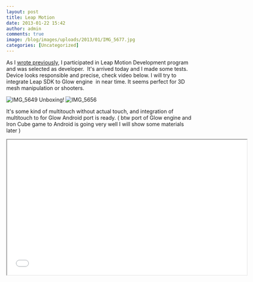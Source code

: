 ```yaml
---
layout: post
title: Leap Motion
date: 2013-01-22 15:42
author: admin
comments: true
image: /blog/images/uploads/2013/01/IMG_5677.jpg
categories: [Uncategorized]
---
```


As I <a href="http://glow3d.com/blog/2012/12/23/leap-motion/">wrote previously</a>, I participated in Leap Motion Development program and was selected as developer.  It's arrived today and I made some tests. Device looks responsible and precise, check video below. I will try to integrate Leap SDK to Glow engine  in near time. It seems perfect for 3D mesh manipulation or shooters.

<img class="image featured" alt="IMG_5649" src="/blog/images/uploads/2013/01/IMG_5649.jpg"/>
Unboxing!

<img class="image featured" alt="IMG_5656" src="/blog/images/uploads/2013/01/IMG_5656.jpg"/>

It's some kind of multitouch without actual touch, and integration of multitouch to for Glow Android port is ready. ( btw port of Glow engine and Iron Cube game to Android is going very well I will show some materials later )
<div class="videoWrapper"><iframe src="//www.youtube.com/embed/y1zIgzqq1gw" height="360" width="640"></iframe></div>
